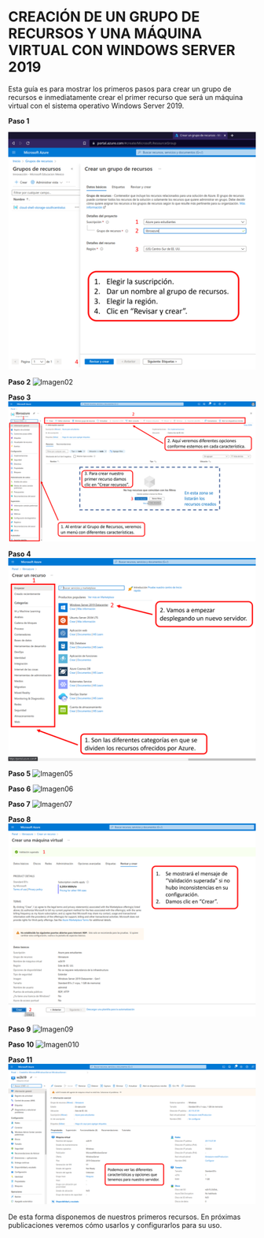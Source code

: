 # CREACIÓN DE UN GRUPO DE RECURSOS Y UNA MÁQUINA VIRTUAL CON WINDOWS SERVER 2019

Esta guía es para mostrar los primeros pasos para crear un grupo de recursos e inmediatamente crear el primer recurso que será un máquina virtual con el sistema operativo Windows Server 2019.  

**Paso 1**

![Imagen01](img\01-Creacion-de-GR.png)  


**Paso 2**
![Imagen02](img\02-Creación-de-GR.png)  

**Paso 3**
![Imagen03](img\03-GR-nuevo.png)  

**Paso 4**
![Imagen04](img\04-Crear-un-recurso.png)  

**Paso 5**
![Imagen05](img\05-Creación-de-MV.png)
  
**Paso 6**
![Imagen06](img\06-Creación-de-MV-Discos.png)  

**Paso 7**
![Imagen07](img\07-Creación-de-MV-Redes.png)  

**Paso 8**
![Imagen08](img\08-Creación-de-MV-Validación.png)  

**Paso 9**
![Imagen09](img\09-Creación-de-MV-En-curso.png)  

**Paso 10**
![Imagen010](img\10-Creación-de-MV-Completada.png)  

**Paso 11**
![Imagen011](img\11-Recurso-Server2019.png)


De esta forma disponemos de nuestros primeros recursos. En próximas publicaciones veremos cómo usarlos y configurarlos para su uso.